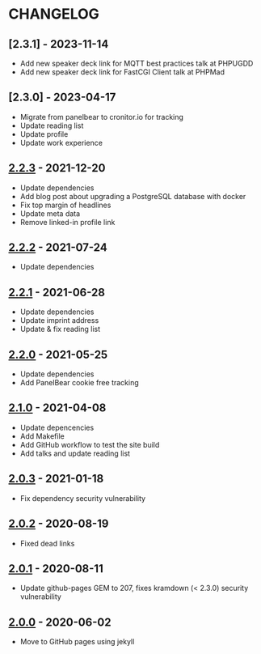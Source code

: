 # CHANGELOG

## [2.3.1] - 2023-11-14

* Add new speaker deck link for MQTT best practices talk at PHPUGDD
* Add new speaker deck link for FastCGI Client talk at PHPMad

## [2.3.0] - 2023-04-17

* Migrate from panelbear to cronitor.io for tracking
* Update reading list
* Update profile
* Update work experience

## [2.2.3] - 2021-12-20

* Update dependencies
* Add blog post about upgrading a PostgreSQL database with docker
* Fix top margin of headlines
* Update meta data
* Remove linked-in profile link

## [2.2.2] - 2021-07-24

* Update dependencies

## [2.2.1] - 2021-06-28

* Update dependencies
* Update imprint address
* Update & fix reading list

## [2.2.0] - 2021-05-25

* Update dependencies
* Add PanelBear cookie free tracking

## [2.1.0] - 2021-04-08

* Update depencencies
* Add Makefile
* Add GitHub workflow to test the site build
* Add talks and update reading list

## [2.0.3] - 2021-01-18

* Fix dependency security vulnerability

## [2.0.2] - 2020-08-19

* Fixed dead links

## [2.0.1] - 2020-08-11

* Update github-pages GEM to 207, fixes kramdown (< 2.3.0) security vulnerability

## [2.0.0] - 2020-06-02

* Move to GitHub pages using jekyll

[2.2.3]: https://github.com/hollodotme/hollo.me/compare/v2.2.2..v2.2.3

[2.2.2]: https://github.com/hollodotme/hollo.me/compare/v2.2.1..v2.2.2

[2.2.1]: https://github.com/hollodotme/hollo.me/compare/v2.2.0..v2.2.1

[2.2.0]: https://github.com/hollodotme/hollo.me/compare/v2.1.0..v2.2.0

[2.1.0]: https://github.com/hollodotme/hollo.me/compare/v2.0.3..v2.1.0

[2.0.3]: https://github.com/hollodotme/hollo.me/compare/v2.0.2..v2.0.3

[2.0.2]: https://github.com/hollodotme/hollo.me/compare/v2.0.1..v2.0.2

[2.0.1]: https://github.com/hollodotme/hollo.me/compare/v2.0.0..v2.0.1

[2.0.0]: https://github.com/hollodotme/hollo.me/compare/v1.2.4..v2.0.0 
